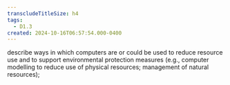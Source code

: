 ```yaml
---
transcludeTitleSize: h4
tags:
  - D1.3
created: 2024-10-16T06:57:54.000-0400
---
```

describe ways in which computers are or could be used to reduce resource use and to support environmental protection measures (e.g., computer modelling to reduce use of physical resources; management of natural resources);